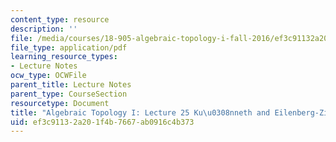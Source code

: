 ```yaml
---
content_type: resource
description: ''
file: /media/courses/18-905-algebraic-topology-i-fall-2016/ef3c91132a201f4b7667ab0916c4b373_MIT18_905F16_lec25.pdf
file_type: application/pdf
learning_resource_types:
- Lecture Notes
ocw_type: OCWFile
parent_title: Lecture Notes
parent_type: CourseSection
resourcetype: Document
title: "Algebraic Topology I: Lecture 25 Ku\u0308nneth and Eilenberg-Zilber"
uid: ef3c9113-2a20-1f4b-7667-ab0916c4b373
---
```

